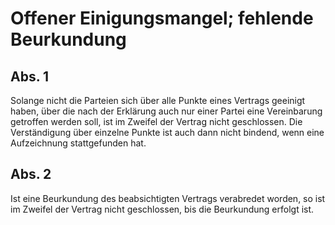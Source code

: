 # Offener Einigungsmangel; fehlende Beurkundung



## Abs. 1

 Solange nicht die Parteien sich über alle Punkte eines Vertrags geeinigt haben, über die nach der Erklärung auch nur einer Partei eine Vereinbarung getroffen werden soll, ist im Zweifel der Vertrag nicht geschlossen. Die Verständigung über einzelne Punkte ist auch dann nicht bindend, wenn eine Aufzeichnung stattgefunden hat.

## Abs. 2

 Ist eine Beurkundung des beabsichtigten Vertrags verabredet worden, so ist im Zweifel der Vertrag nicht geschlossen, bis die Beurkundung erfolgt ist. 

